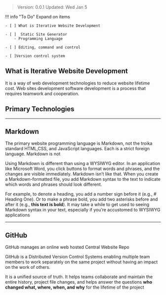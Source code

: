 
>Version: 0.0.1
Updated: Wed Jan 5

!!! info "To Do"
    Expand on items  

    - [ ] What is Iterative Website Development

    - [ ]  Static Site Generator  
        - Programming Language
  
    - [ ] Editing, command and control

    - [ ]Version control system


## What is Iterative Website Development

It is a way of web development technologies to reduce website lifetime cost. Web sites development software development is a process that requires teamwork and cooperation. 

## Primary Technologies 

---

## Markdown

The primary website programming language is Markdown, not the troika standard HTML,CSS, and JavaScript languages. Each is a strict foreign language. Markdown is not

Using Markdown is different than using a WYSIWYG editor. In an application like Microsoft Word, you click buttons to format words and phrases, and the changes are visible immediately. Markdown isn’t like that. When you create a Markdown-formatted file, you add Markdown syntax to the text to indicate which words and phrases should look different.

For example, to denote a heading, you add a number sign before it (e.g., # Heading One). Or to make a phrase bold, you add two asterisks before and after it (e.g., **this text is bold**). It may take a while to get used to seeing Markdown syntax in your text, especially if you’re accustomed to WYSIWYG applications

---

## GitHub

GitHub manages an online web hosted Central Website Repo

GitHub is a Distributed Version Control Systems enabling multiple team members to work separately on the same project without having an impact on the work of others. 

It is a unified source of truth. It helps teams collaborate and maintain the entire history, project file changes, and helps answer the questions **who changed what, where, when, and why** for the lifetime of the project